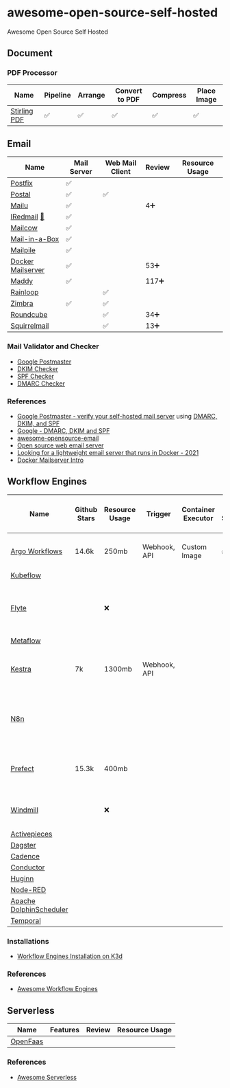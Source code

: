 # awesome-open-source-self-hosted
Awesome Open Source Self Hosted

## Document

### PDF Processor
Name | Pipeline | Arrange | Convert to PDF | Compress | Place Image
---|---|---|---|---|---
[Stirling PDF](https://github.com/Stirling-Tools/Stirling-PDF) |✅|✅|✅|✅|✅


## Email

Name | Mail Server | Web Mail Client | Review | Resource Usage
---|---|---|---|---
[Postfix]() |✅|||
[Postal]() |✅|✅||
[Mailu](https://mailu.io/2.0/) |✅||4➕|
[IRedmail]() [🐳](https://github.com/iredmail/dockerized) |✅|||
[Mailcow](https://mailcow.email) |✅|||
[Mail-in-a-Box](https://mailinabox.email) |✅|||
[Mailpile](https://www.mailpile.is) |✅|||
[Docker Mailserver](https://github.com/docker-mailserver/docker-mailserver) |✅||53➕| 
[Maddy](https://maddy.email) |✅||117➕|
[Rainloop](https://www.rainloop.net) ||✅|| 
[Zimbra](https://www.zimbra.com) |✅|✅||
[Roundcube]() ||✅|34➕|
[Squirrelmail]() ||✅|13➕|

### Mail Validator and Checker
- [Google Postmaster](https://postmaster.google.com/)
- [DKIM Checker](https://mxtoolbox.com/dkim.aspx)
- [SPF Checker](https://mxtoolbox.com/SuperTool.aspx?action=spf)
- [DMARC Checker](https://dmarcly.com/tools/dmarc-checker)

### References
- [Google Postmaster - verify your self-hosted mail server](https://postmaster.google.com) using [DMARC, DKIM, and SPF](https://www.cloudflare.com/en-au/learning/email-security/dmarc-dkim-spf/)
- [Google - DMARC, DKIM and SPF](https://support.google.com/a/answer/81126?visit_id=638532177956139038-3838716887&rd=1#authentication)
- [awesome-opensource-email](https://github.com/Mindbaz/awesome-opensource-email)
- [Open source web email server](https://forwardemail.net/en/blog/open-source/web-email-server)
- [Looking for a lightweight email server that runs in Docker - 2021](https://www.reddit.com/r/selfhosted/comments/pqbhej/looking_for_a_lightweight_email_server_that_runs/)
- [Docker Mailserver Intro](https://docker-mailserver.github.io/docker-mailserver/latest/introduction/)

## Workflow Engines
Name | Github Stars | Resource Usage | Trigger | Container Executor | GUI Scripting | K8S | Used By | Dev. Language | Nodes Drag n Drop | ML & Data Eng. | Cons
---|---|---|---|---|---|---|---|---|---|---|---
[Argo Workflows](https://github.com/argoproj/argo-workflows) | 14.6k | 250mb | Webhook, API | Custom Image | ✅ | Required | Google, IBM, Metaflow, Kubeflow | Go | ❌ ||
[Kubeflow]()|||||||||||
[Flyte]()|| ❌ ||||||Go|||K8s on-premise Flyte the Hard Way too complicated
[Metaflow]()||||||||Python|||
[Kestra](https://github.com/kestra-io/kestra) | 7k | 1300mb | Webhook, API |||||Java||Data pipeline, ml model deployment, etl|
[N8n]()|||||||||||Complexity on creating non-Alpine custom Docker image
[Prefect](https://github.com/PrefectHQ/prefect)| 15.3k | 400mb |||||| Python ||Data pipeline, ml|Depends on Hasura which is quite taking resources
[Windmill]()||❌|||||||||K8s installation problem - memory
[Activepieces]()|||||||||||
[Dagster]()|||||||||||
[Cadence]()|||||||||||
[Conductor]()|||||||||||
[Huginn]()|||||||||||
[Node-RED]()|||||||||||
[Apache DolphinScheduler]()|||||||||||
[Temporal]()|||||||||||

### Installations
- [Workflow Engines Installation on K3d](./workflow-engine/k3d-installation.md)

### References
- [Awesome Workflow Engines](https://github.com/meirwah/awesome-workflow-engines?tab=readme-ov-file)

## Serverless
Name | Features | Review | Resource Usage
---|---|---|---
[OpenFaas]() |||

### References
- [Awesome Serverless](https://github.com/anaibol/awesome-serverless)
